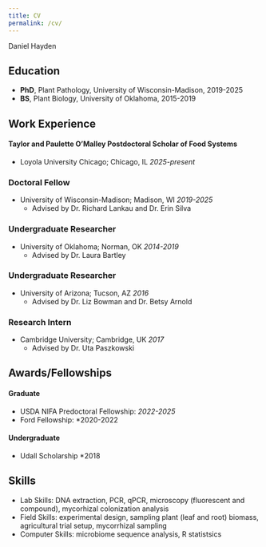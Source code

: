 ```yaml
---
title: CV
permalink: /cv/
---
```

Daniel Hayden
## Education
- **PhD**, Plant Pathology, University of Wisconsin-Madison, 2019-2025
- **BS**, Plant Biology, University of Oklahoma, 2015-2019

## Work Experience
#### Taylor and Paulette O’Malley Postdoctoral Scholar of Food Systems
- Loyola University Chicago; Chicago, IL 
*2025-present*

### Doctoral Fellow 
- University of Wisconsin-Madison; Madison, WI *2019-2025*
	- Advised by Dr. Richard Lankau and Dr. Erin Silva


### Undergraduate Researcher 
- University of Oklahoma; Norman, OK *2014-2019*
	- Advised by Dr. Laura Bartley


### Undergraduate Researcher
- University of Arizona; Tucson, AZ *2016* 
	- Advised by Dr. Liz Bowman and Dr. Betsy Arnold


### Research Intern
- Cambridge University; Cambridge, UK *2017*
	- Advised by Dr. Uta Paszkowski


## Awards/Fellowships
#### Graduate
- USDA NIFA Predoctoral Fellowship: *2022-2025*
- Ford Fellowship: *2020-2022

#### Undergraduate
- Udall Scholarship
*2018

## Skills
- Lab Skills: DNA extraction, PCR, qPCR, microscopy (fluorescent and compound), mycorhizal colonization analysis
- Field Skills: experimental design, sampling plant (leaf and root) biomass, agricultural trial setup, mycorrhizal sampling
- Computer Skills: microbiome sequence analysis, R statistsics

